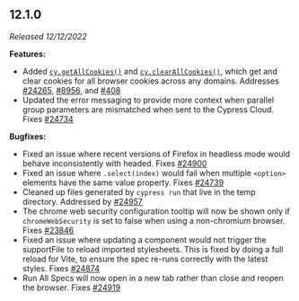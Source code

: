 ## 12.1.0

_Released 12/12/2022_

**Features:**

- Added [`cy.getAllCookies()`](/api/commands/getallcookies) and
  [`cy.clearAllCookies()`](/api/commands/clearallcookies), which get and clear
  cookies for all browser cookies across any domains. Addresses
  [#24265](https://github.com/cypress-io/cypress/issues/24265),
  [#8956](https://github.com/cypress-io/cypress/issues/8956), and
  [#408](https://github.com/cypress-io/cypress/issues/408)
- Updated the error messaging to provide more context when parallel group
  parameters are mismatched when sent to the Cypress Cloud. Fixes
  [#24734](https://github.com/cypress-io/cypress/issues/24734)

**Bugfixes:**

- Fixed an issue where recent versions of Firefox in headless mode would behave
  inconsistently with headed. Fixes
  [#24900](https://github.com/cypress-io/cypress/issues/24900)
- Fixed an issue where `.select(index)` would fail when multiple `<option>`
  elements have the same value property. Fixes
  [#24739](https://github.com/cypress-io/cypress/issues/24739)
- Cleaned up files generated by `cypress run` that live in the temp directory.
  Addressed by [#24957](https://github.com/cypress-io/cypress/pull/24957)
- The chrome web security configuration tooltip will now be shown only if
  `chromeWebSecurity` is set to false when using a non-chromium browser. Fixes
  [#23846](https://github.com/cypress-io/cypress/issues/23846)
- Fixed an issue where updating a component would not trigger the supportFile to
  reload imported stylesheets. This is fixed by doing a full reload for Vite, to
  ensure the spec re-runs correctly with the latest styles. Fixes
  [#24874](https://github.com/cypress-io/cypress/issues/24874)
- Run All Specs will now open in a new tab rather than close and reopen the
  browser. Fixes [#24919](https://github.com/cypress-io/cypress/issues/24919)
